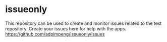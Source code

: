 # issueonly
This repository can be used to create and monitor issues related to the test repository.  Create your issues here for help with the apps.  https://github.com/adpimpeng/issueonly/issues
